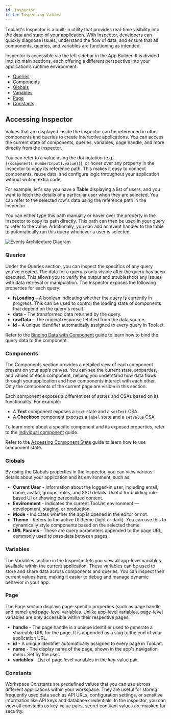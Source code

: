 ```yaml
---
id: inspector
title: Inspecting Values
---
```


ToolJet's Inspector is a built-in utility that provides real-time visibility into the data and state of your application. With Inspector, developers can quickly diagnose issues, understand the flow of data, and ensure that all components, queries, and variables are functioning as intended.
 
Inspector is accessible via the left sidebar in the App Builder. It is divided into six main sections, each offering a different perspective into your application’s runtime environment:

- [Queries](#queries)
- [Components](#components)
- [Globals](#globals)
- [Variables](#variables)
- [Page](#page)
- [Constants](#constants)

## Accessing Inspector

Values that are displayed inside the inspector can be referenced in other components and queries to create interactive applications. You can access the current state of components, queries, variables, page handle, and more directly from the inspector.

You can refer to a value using the dot notation (e.g., `{{components.numberInput1.value}}`), or hover over any property in the inspector to copy its reference path. This makes it easy to connect components, reuse data, and configure logic throughout your application without writing extra code.

For example, let's say you have a **Table** displaying a list of users, and you want to fetch the details of a particular user when they are selected. You can refer to the selected row's data using the reference path in the Inspector. 

You can either type this path manually or hover over the property in the Inspector to copy its path directly. This path can then be used in your query to refer to the value. Additionally, you can add an event handler to the table to automatically run this query whenever a user is selected.

<img className="screenshot-full img-s" src="/img/app-builder/debugging/inspector/copy-path.png" alt="Events Architecture Diagram"/>

### Queries

Under the Queries section, you can inspect the specifics of any query you’ve created. The data for a query is only visible after the query has been executed. This allows you to verify the output and troubleshoot any issues with data retrieval or manipulation. The Inspector exposes the following properties for each query:

- **isLoading** – A boolean indicating whether the query is currently in progress. This can be used to control the loading state of components that depend on the query's result.
- **data** – The transformed data returned by the query.
- **rawData** – The original response fetched from the data source.
- **id** – A unique identifier automatically assigned to every query in ToolJet.

Refer to the [Binding Data with Component](/docs/app-builder/connecting-with-data-sources/binding-data-to-components) guide to learn how to bind the query data to the component.

### Components

The Components section provides a detailed view of each component present on your app’s canvas. You can see the current state, properties, and values of each component, helping you understand how data flows through your application and how components interact with each other. Only the components of the current page are visible in this section.

Each component exposes a different set of states and CSAs based on its functionality. For example:
- A **Text** component exposes a `text` state and a `setText` CSA.
- A **Checkbox** component exposes a `label` state and a `setValue` CSA.

To learn more about a specific component and its exposed properties, refer to the [individual component](/docs/beta/app-builder/building-ui/component-library) guide.

Refer to the [Accessing Component State](/docs/beta/app-builder/building-ui/component-state) guide to learn how to use component state.

### Globals

By using the Globals properties in the Inspector, you can view various details about your application and its environment, such as:
- **Current User** - Information about the logged-in user, including email, name, avatar, groups, roles, and SSO details. Useful for building role-based UI or showing personalized content.
- **Environment** - Indicates the current ToolJet environment — development, staging, or production.
- **Mode** - Indicates whether the app is opened in the editor or not.
- **Theme** - Refers to the active UI theme (light or dark). You can use this to dynamically style components based on the selected theme.
- **URL Params** - These are query parameters appended to the page URL, commonly used to pass data between pages.

### Variables

The Variables section in the Inspector lets you view all app-level variables available within the current application. These variables can be used to store and share data across components and queries. You can inspect their current values here, making it easier to debug and manage dynamic behavior in your app.

### Page

The Page section displays page-specific properties (such as page handle and name) and page-level variables. Unlike app-level variables, page-level variables are only accessible within their respective pages.

- **handle** - The page handle is a unique identifier used to generate a shareable URL for the page. It is appended as a slug to the end of your application URL.
- **id** - A unique identifier automatically assigned to every page in ToolJet.
- **name** - The display name of the page, shown in the app's navigation menu. Set by the user.
- **variables** - List of page level variables in the key-value pair.

### Constants

Workspace Constants are predefined values that you can use across different applications within your workspace. They are useful for storing frequently used data such as API URLs, configuration settings, or sensitive information like API keys and database credentials. In the inspector, you can view all constants as key-value pairs, secret constant values are masked for security.